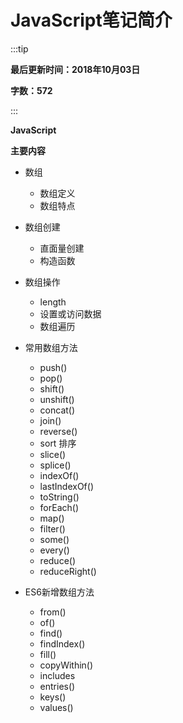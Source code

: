 # JavaScript笔记简介

:::tip

**最后更新时间：2018年10月03日**

**字数：572**

:::


**JavaScript**

**主要内容**

* 数组
    * 数组定义
    * 数组特点

* 数组创建
    * 直面量创建
    * 构造函数

* 数组操作
    * length
    * 设置或访问数据
    * 数组遍历

* 常用数组方法
    * push()
    * pop()
    * shift()
    * unshift()
    * concat()
    * join()
    * reverse()
    * sort 排序
    * slice()
    * splice()
    * indexOf()
    * lastIndexOf()
    * toString()
    * forEach()
    * map()
    * filter()
    * some()
    * every()
    * reduce()
    * reduceRight()

* ES6新增数组方法
    * from()
    * of()
    * find()
    * findIndex()
    * fill()
    * copyWithin()
    * includes
    * entries()
    * keys()
    * values()